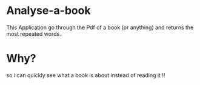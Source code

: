 # Analyse-a-book
This Application go through the Pdf of a book (or anything) and returns the most repeated words.

# Why?
so i can quickly see what a book is about instead of reading it !!

